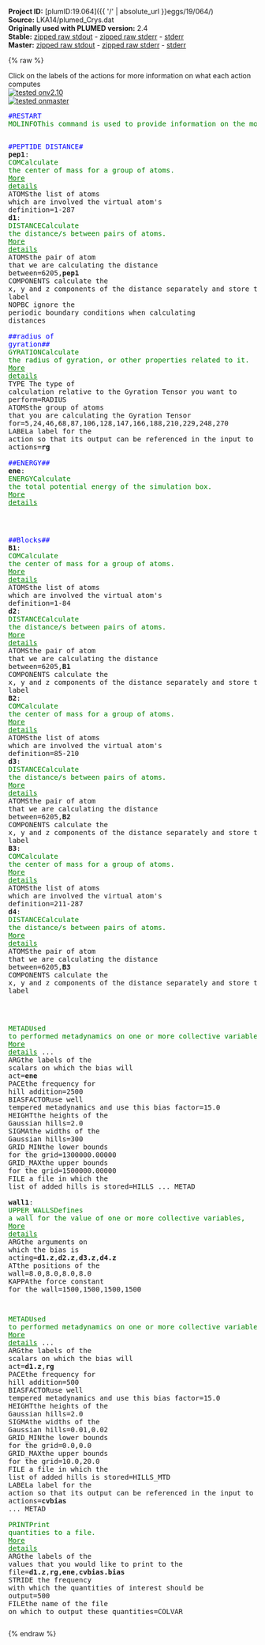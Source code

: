 **Project ID:** [plumID:19.064]({{ '/' | absolute_url }}eggs/19/064/)  
**Source:** LKA14/plumed_Crys.dat  
**Originally used with PLUMED version:** 2.4  
**Stable:** [zipped raw stdout](plumed_Crys.dat.plumed.stdout.txt.zip) - [zipped raw stderr](plumed_Crys.dat.plumed.stderr.txt.zip) - [stderr](plumed_Crys.dat.plumed.stderr)  
**Master:** [zipped raw stdout](plumed_Crys.dat.plumed_master.stdout.txt.zip) - [zipped raw stderr](plumed_Crys.dat.plumed_master.stderr.txt.zip) - [stderr](plumed_Crys.dat.plumed_master.stderr)  

{% raw %}
<div class="plumedpreheader">
<div class="headerInfo" id="value_details_data/LKA14/plumed_Crys.dat"> Click on the labels of the actions for more information on what each action computes </div>
<div class="containerBadge">
<div class="headerBadge"><a href="plumed_Crys.dat.plumed.stderr"><img src="https://img.shields.io/badge/v2.10-passing-green.svg" alt="tested onv2.10" /></a></div>
<div class="headerBadge"><a href="plumed_Crys.dat.plumed_master.stderr"><img src="https://img.shields.io/badge/master-passing-green.svg" alt="tested onmaster" /></a></div>
</div>
</div>
<pre class="plumedlisting">
<span style="color:blue" class="comment">#RESTART</span>
<span class="plumedtooltip" style="color:green">MOLINFO<span class="right">This command is used to provide information on the molecules that are present in your system. <a href="https://www.plumed.org/doc-master/user-doc/html/MOLINFO" style="color:green">More details</a><i></i></span></span> <span class="plumedtooltip">MOLTYPE<span class="right"> what kind of molecule is contained in the pdb file - usually not needed since protein/RNA/DNA are compatible<i></i></span></span>=protein <span class="plumedtooltip">STRUCTURE<span class="right">a file in pdb format containing a reference structure<i></i></span></span>=conf.pdb

<span style="color:blue" class="comment">#PEPTIDE DISTANCE#</span>
<span style="display:none;" id="data/LKA14/plumed_Crys.dat">The MOLINFO action with label <b></b> calculates something</span><b name="data/LKA14/plumed_Crys.datpep1" onclick='showPath("data/LKA14/plumed_Crys.dat","data/LKA14/plumed_Crys.datpep1","data/LKA14/plumed_Crys.datpep1","brown")'>pep1</b>: <span class="plumedtooltip" style="color:green">COM<span class="right">Calculate the center of mass for a group of atoms. <a href="https://www.plumed.org/doc-master/user-doc/html/COM" style="color:green">More details</a><i></i></span></span> <span class="plumedtooltip">ATOMS<span class="right">the list of atoms which are involved the virtual atom's definition<i></i></span></span>=1-287
<span style="display:none;" id="data/LKA14/plumed_Crys.datpep1">The COM action with label <b>pep1</b> calculates something</span><b name="data/LKA14/plumed_Crys.datd1" onclick='showPath("data/LKA14/plumed_Crys.dat","data/LKA14/plumed_Crys.datd1","data/LKA14/plumed_Crys.datd1","brown")'>d1</b>: <span class="plumedtooltip" style="color:green">DISTANCE<span class="right">Calculate the distance/s between pairs of atoms. <a href="https://www.plumed.org/doc-master/user-doc/html/DISTANCE" style="color:green">More details</a><i></i></span></span> <span class="plumedtooltip">ATOMS<span class="right">the pair of atom that we are calculating the distance between<i></i></span></span>=6205,<b name="data/LKA14/plumed_Crys.datpep1">pep1</b> <span class="plumedtooltip">COMPONENTS<span class="right"> calculate the x, y and z components of the distance separately and store them as label<i></i></span></span> <span class="plumedtooltip">NOPBC<span class="right"> ignore the periodic boundary conditions when calculating distances<i></i></span></span>
<br/><span style="color:blue" class="comment">##radius of gyration##</span>
<span style="display:none;" id="data/LKA14/plumed_Crys.datd1">The DISTANCE action with label <b>d1</b> calculates the following quantities:<table  align="center" frame="void" width="95%" cellpadding="5%"><tr><td width="5%"><b> Quantity </b>  </td><td><b> Description </b> </td></tr><tr><td width="5%">d1.x</td><td>the x-component of the vector connecting the two atoms</td></tr><tr><td width="5%">d1.y</td><td>the y-component of the vector connecting the two atoms</td></tr><tr><td width="5%">d1.z</td><td>the z-component of the vector connecting the two atoms</td></tr><tr><td width="5%">d1.value</td><td>the DISTANCE between this pair of atoms</td></tr></table></span><span class="plumedtooltip" style="color:green">GYRATION<span class="right">Calculate the radius of gyration, or other properties related to it. <a href="https://www.plumed.org/doc-master/user-doc/html/GYRATION" style="color:green">More details</a><i></i></span></span> <span class="plumedtooltip">TYPE<span class="right"> The type of calculation relative to the Gyration Tensor you want to perform<i></i></span></span>=RADIUS <span class="plumedtooltip">ATOMS<span class="right">the group of atoms that you are calculating the Gyration Tensor for<i></i></span></span>=5,24,46,68,87,106,128,147,166,188,210,229,248,270 <span class="plumedtooltip">LABEL<span class="right">a label for the action so that its output can be referenced in the input to other actions<i></i></span></span>=<b name="data/LKA14/plumed_Crys.datrg" onclick='showPath("data/LKA14/plumed_Crys.dat","data/LKA14/plumed_Crys.datrg","data/LKA14/plumed_Crys.datrg","brown")'>rg</b>
<br/><span style="color:blue" class="comment">##ENERGY##</span>
<span style="display:none;" id="data/LKA14/plumed_Crys.datrg">The GYRATION action with label <b>rg</b> calculates the following quantities:<table  align="center" frame="void" width="95%" cellpadding="5%"><tr><td width="5%"><b> Quantity </b>  </td><td><b> Description </b> </td></tr><tr><td width="5%">rg.value</td><td>the radius that was computed from the weights</td></tr></table></span><b name="data/LKA14/plumed_Crys.datene" onclick='showPath("data/LKA14/plumed_Crys.dat","data/LKA14/plumed_Crys.datene","data/LKA14/plumed_Crys.datene","brown")'>ene</b>: <span class="plumedtooltip" style="color:green">ENERGY<span class="right">Calculate the total potential energy of the simulation box. <a href="https://www.plumed.org/doc-master/user-doc/html/ENERGY" style="color:green">More details</a><i></i></span></span>

<br/><span style="color:blue" class="comment">##Blocks##</span>
<span style="display:none;" id="data/LKA14/plumed_Crys.datene">The ENERGY action with label <b>ene</b> calculates something</span><b name="data/LKA14/plumed_Crys.datB1" onclick='showPath("data/LKA14/plumed_Crys.dat","data/LKA14/plumed_Crys.datB1","data/LKA14/plumed_Crys.datB1","brown")'>B1</b>: <span class="plumedtooltip" style="color:green">COM<span class="right">Calculate the center of mass for a group of atoms. <a href="https://www.plumed.org/doc-master/user-doc/html/COM" style="color:green">More details</a><i></i></span></span> <span class="plumedtooltip">ATOMS<span class="right">the list of atoms which are involved the virtual atom's definition<i></i></span></span>=1-84
<span style="display:none;" id="data/LKA14/plumed_Crys.datB1">The COM action with label <b>B1</b> calculates something</span><b name="data/LKA14/plumed_Crys.datd2" onclick='showPath("data/LKA14/plumed_Crys.dat","data/LKA14/plumed_Crys.datd2","data/LKA14/plumed_Crys.datd2","brown")'>d2</b>: <span class="plumedtooltip" style="color:green">DISTANCE<span class="right">Calculate the distance/s between pairs of atoms. <a href="https://www.plumed.org/doc-master/user-doc/html/DISTANCE" style="color:green">More details</a><i></i></span></span> <span class="plumedtooltip">ATOMS<span class="right">the pair of atom that we are calculating the distance between<i></i></span></span>=6205,<b name="data/LKA14/plumed_Crys.datB1">B1</b> <span class="plumedtooltip">COMPONENTS<span class="right"> calculate the x, y and z components of the distance separately and store them as label<i></i></span></span> 
<span style="display:none;" id="data/LKA14/plumed_Crys.datd2">The DISTANCE action with label <b>d2</b> calculates the following quantities:<table  align="center" frame="void" width="95%" cellpadding="5%"><tr><td width="5%"><b> Quantity </b>  </td><td><b> Description </b> </td></tr><tr><td width="5%">d2.x</td><td>the x-component of the vector connecting the two atoms</td></tr><tr><td width="5%">d2.y</td><td>the y-component of the vector connecting the two atoms</td></tr><tr><td width="5%">d2.z</td><td>the z-component of the vector connecting the two atoms</td></tr><tr><td width="5%">d2.value</td><td>the DISTANCE between this pair of atoms</td></tr></table></span><b name="data/LKA14/plumed_Crys.datB2" onclick='showPath("data/LKA14/plumed_Crys.dat","data/LKA14/plumed_Crys.datB2","data/LKA14/plumed_Crys.datB2","brown")'>B2</b>: <span class="plumedtooltip" style="color:green">COM<span class="right">Calculate the center of mass for a group of atoms. <a href="https://www.plumed.org/doc-master/user-doc/html/COM" style="color:green">More details</a><i></i></span></span> <span class="plumedtooltip">ATOMS<span class="right">the list of atoms which are involved the virtual atom's definition<i></i></span></span>=85-210
<span style="display:none;" id="data/LKA14/plumed_Crys.datB2">The COM action with label <b>B2</b> calculates something</span><b name="data/LKA14/plumed_Crys.datd3" onclick='showPath("data/LKA14/plumed_Crys.dat","data/LKA14/plumed_Crys.datd3","data/LKA14/plumed_Crys.datd3","brown")'>d3</b>: <span class="plumedtooltip" style="color:green">DISTANCE<span class="right">Calculate the distance/s between pairs of atoms. <a href="https://www.plumed.org/doc-master/user-doc/html/DISTANCE" style="color:green">More details</a><i></i></span></span> <span class="plumedtooltip">ATOMS<span class="right">the pair of atom that we are calculating the distance between<i></i></span></span>=6205,<b name="data/LKA14/plumed_Crys.datB2">B2</b> <span class="plumedtooltip">COMPONENTS<span class="right"> calculate the x, y and z components of the distance separately and store them as label<i></i></span></span> 
<span style="display:none;" id="data/LKA14/plumed_Crys.datd3">The DISTANCE action with label <b>d3</b> calculates the following quantities:<table  align="center" frame="void" width="95%" cellpadding="5%"><tr><td width="5%"><b> Quantity </b>  </td><td><b> Description </b> </td></tr><tr><td width="5%">d3.x</td><td>the x-component of the vector connecting the two atoms</td></tr><tr><td width="5%">d3.y</td><td>the y-component of the vector connecting the two atoms</td></tr><tr><td width="5%">d3.z</td><td>the z-component of the vector connecting the two atoms</td></tr><tr><td width="5%">d3.value</td><td>the DISTANCE between this pair of atoms</td></tr></table></span><b name="data/LKA14/plumed_Crys.datB3" onclick='showPath("data/LKA14/plumed_Crys.dat","data/LKA14/plumed_Crys.datB3","data/LKA14/plumed_Crys.datB3","brown")'>B3</b>: <span class="plumedtooltip" style="color:green">COM<span class="right">Calculate the center of mass for a group of atoms. <a href="https://www.plumed.org/doc-master/user-doc/html/COM" style="color:green">More details</a><i></i></span></span> <span class="plumedtooltip">ATOMS<span class="right">the list of atoms which are involved the virtual atom's definition<i></i></span></span>=211-287
<span style="display:none;" id="data/LKA14/plumed_Crys.datB3">The COM action with label <b>B3</b> calculates something</span><b name="data/LKA14/plumed_Crys.datd4" onclick='showPath("data/LKA14/plumed_Crys.dat","data/LKA14/plumed_Crys.datd4","data/LKA14/plumed_Crys.datd4","brown")'>d4</b>: <span class="plumedtooltip" style="color:green">DISTANCE<span class="right">Calculate the distance/s between pairs of atoms. <a href="https://www.plumed.org/doc-master/user-doc/html/DISTANCE" style="color:green">More details</a><i></i></span></span> <span class="plumedtooltip">ATOMS<span class="right">the pair of atom that we are calculating the distance between<i></i></span></span>=6205,<b name="data/LKA14/plumed_Crys.datB3">B3</b> <span class="plumedtooltip">COMPONENTS<span class="right"> calculate the x, y and z components of the distance separately and store them as label<i></i></span></span> 

<br/><span style="display:none;" id="data/LKA14/plumed_Crys.datd4">The DISTANCE action with label <b>d4</b> calculates the following quantities:<table  align="center" frame="void" width="95%" cellpadding="5%"><tr><td width="5%"><b> Quantity </b>  </td><td><b> Description </b> </td></tr><tr><td width="5%">d4.x</td><td>the x-component of the vector connecting the two atoms</td></tr><tr><td width="5%">d4.y</td><td>the y-component of the vector connecting the two atoms</td></tr><tr><td width="5%">d4.z</td><td>the z-component of the vector connecting the two atoms</td></tr><tr><td width="5%">d4.value</td><td>the DISTANCE between this pair of atoms</td></tr></table></span><span class="plumedtooltip" style="color:green">METAD<span class="right">Used to performed metadynamics on one or more collective variables. <a href="https://www.plumed.org/doc-master/user-doc/html/METAD" style="color:green">More details</a><i></i></span></span> ...
<span class="plumedtooltip">ARG<span class="right">the labels of the scalars on which the bias will act<i></i></span></span>=<b name="data/LKA14/plumed_Crys.datene">ene</b>
<span class="plumedtooltip">PACE<span class="right">the frequency for hill addition<i></i></span></span>=2500 <span class="plumedtooltip">BIASFACTOR<span class="right">use well tempered metadynamics and use this bias factor<i></i></span></span>=15.0 <span class="plumedtooltip">HEIGHT<span class="right">the heights of the Gaussian hills<i></i></span></span>=2.0
<span class="plumedtooltip">SIGMA<span class="right">the widths of the Gaussian hills<i></i></span></span>=300
<span class="plumedtooltip">GRID_MIN<span class="right">the lower bounds for the grid<i></i></span></span>=1300000.00000
<span class="plumedtooltip">GRID_MAX<span class="right">the upper bounds for the grid<i></i></span></span>=1500000.00000
<span class="plumedtooltip">FILE<span class="right"> a file in which the list of added hills is stored<i></i></span></span>=HILLS
... METAD
<br/><b name="data/LKA14/plumed_Crys.datwall1" onclick='showPath("data/LKA14/plumed_Crys.dat","data/LKA14/plumed_Crys.datwall1","data/LKA14/plumed_Crys.datwall1","brown")'>wall1</b>: <span class="plumedtooltip" style="color:green">UPPER_WALLS<span class="right">Defines a wall for the value of one or more collective variables, <a href="https://www.plumed.org/doc-master/user-doc/html/UPPER_WALLS" style="color:green">More details</a><i></i></span></span> <span class="plumedtooltip">ARG<span class="right">the arguments on which the bias is acting<i></i></span></span>=<b name="data/LKA14/plumed_Crys.datd1">d1.z</b>,<b name="data/LKA14/plumed_Crys.datd2">d2.z</b>,<b name="data/LKA14/plumed_Crys.datd3">d3.z</b>,<b name="data/LKA14/plumed_Crys.datd4">d4.z</b> <span class="plumedtooltip">AT<span class="right">the positions of the wall<i></i></span></span>=8.0,8.0,8.0,8.0 <span class="plumedtooltip">KAPPA<span class="right">the force constant for the wall<i></i></span></span>=1500,1500,1500,1500 

<span style="display:none;" id="data/LKA14/plumed_Crys.datwall1">The UPPER_WALLS action with label <b>wall1</b> calculates the following quantities:<table  align="center" frame="void" width="95%" cellpadding="5%"><tr><td width="5%"><b> Quantity </b>  </td><td><b> Description </b> </td></tr><tr><td width="5%">wall1.bias</td><td>the instantaneous value of the bias potential</td></tr><tr><td width="5%">wall1.force2</td><td>the instantaneous value of the squared force due to this bias potential</td></tr></table></span><span class="plumedtooltip" style="color:green">METAD<span class="right">Used to performed metadynamics on one or more collective variables. <a href="https://www.plumed.org/doc-master/user-doc/html/METAD" style="color:green">More details</a><i></i></span></span> ...
<span class="plumedtooltip">ARG<span class="right">the labels of the scalars on which the bias will act<i></i></span></span>=<b name="data/LKA14/plumed_Crys.datd1">d1.z</b>,<b name="data/LKA14/plumed_Crys.datrg">rg</b>
<span class="plumedtooltip">PACE<span class="right">the frequency for hill addition<i></i></span></span>=500 <span class="plumedtooltip">BIASFACTOR<span class="right">use well tempered metadynamics and use this bias factor<i></i></span></span>=15.0 <span class="plumedtooltip">HEIGHT<span class="right">the heights of the Gaussian hills<i></i></span></span>=2.0
<span class="plumedtooltip">SIGMA<span class="right">the widths of the Gaussian hills<i></i></span></span>=0.01,0.02
<span class="plumedtooltip">GRID_MIN<span class="right">the lower bounds for the grid<i></i></span></span>=0.0,0.0
<span class="plumedtooltip">GRID_MAX<span class="right">the upper bounds for the grid<i></i></span></span>=10.0,20.0
<span class="plumedtooltip">FILE<span class="right"> a file in which the list of added hills is stored<i></i></span></span>=HILLS_MTD
<span class="plumedtooltip">LABEL<span class="right">a label for the action so that its output can be referenced in the input to other actions<i></i></span></span>=<b name="data/LKA14/plumed_Crys.datcvbias" onclick='showPath("data/LKA14/plumed_Crys.dat","data/LKA14/plumed_Crys.datcvbias","data/LKA14/plumed_Crys.datcvbias","brown")'>cvbias</b>
... METAD
<br/><span style="display:none;" id="data/LKA14/plumed_Crys.datcvbias">The METAD action with label <b>cvbias</b> calculates the following quantities:<table  align="center" frame="void" width="95%" cellpadding="5%"><tr><td width="5%"><b> Quantity </b>  </td><td><b> Description </b> </td></tr><tr><td width="5%">cvbias.bias</td><td>the instantaneous value of the bias potential</td></tr></table></span><span class="plumedtooltip" style="color:green">PRINT<span class="right">Print quantities to a file. <a href="https://www.plumed.org/doc-master/user-doc/html/PRINT" style="color:green">More details</a><i></i></span></span> <span class="plumedtooltip">ARG<span class="right">the labels of the values that you would like to print to the file<i></i></span></span>=<b name="data/LKA14/plumed_Crys.datd1">d1.z</b>,<b name="data/LKA14/plumed_Crys.datrg">rg</b>,<b name="data/LKA14/plumed_Crys.datene">ene</b>,<b name="data/LKA14/plumed_Crys.datcvbias">cvbias.bias</b> <span class="plumedtooltip">STRIDE<span class="right"> the frequency with which the quantities of interest should be output<i></i></span></span>=500 <span class="plumedtooltip">FILE<span class="right">the name of the file on which to output these quantities<i></i></span></span>=COLVAR
</pre>
{% endraw %}
